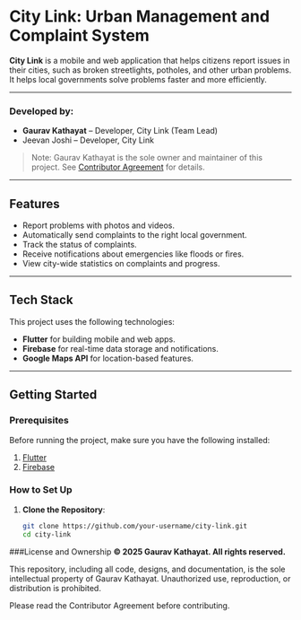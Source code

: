 # City Link: Urban Management and Complaint System

**City Link** is a mobile and web application that helps citizens report issues in their cities, such as broken streetlights, potholes, and other urban problems. It helps local governments solve problems faster and more efficiently.

---

### Developed by:

- **Gaurav Kathayat** – Developer, City Link (Team Lead)  
- Jeevan Joshi – Developer, City Link  

> Note: Gaurav Kathayat is the sole owner and maintainer of this project. See [Contributor Agreement](CONTRIBUTOR_AGREEMENT.md) for details.

---

## Features

- Report problems with photos and videos.
- Automatically send complaints to the right local government.
- Track the status of complaints.
- Receive notifications about emergencies like floods or fires.
- View city-wide statistics on complaints and progress.

---

## Tech Stack

This project uses the following technologies:

- **Flutter** for building mobile and web apps.
- **Firebase** for real-time data storage and notifications.
- **Google Maps API** for location-based features.

---

## Getting Started

### Prerequisites

Before running the project, make sure you have the following installed:

1. [Flutter](https://flutter.dev/docs/get-started/install)  
2. [Firebase](https://firebase.flutter.dev/docs/overview)

### How to Set Up

1. **Clone the Repository**:  
   ```bash
   git clone https://github.com/your-username/city-link.git
   cd city-link

###License and Ownership
**© 2025 Gaurav Kathayat. All rights reserved.**

This repository, including all code, designs, and documentation, is the sole intellectual property of Gaurav Kathayat. Unauthorized use, reproduction, or distribution is prohibited.

Please read the Contributor Agreement before contributing.

